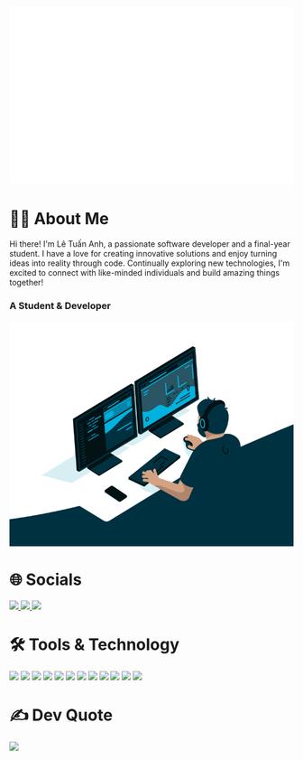 
<a href="#" target="_blank">
  <img src="background.svg" width="1200"  />
</a>

# 🧑‍💻 About Me
Hi there! I'm Lê Tuấn Anh, a passionate software developer and a final-year student. I have a love for creating innovative solutions and enjoy turning ideas into reality through code. Continually exploring new technologies, I'm excited to connect with like-minded individuals and build amazing things together!

### A Student & Developer

<img alt="GIF" src="coding.gif" width="100%" height="400" />

# 🌐 Socials
<a href="https://www.facebook.com/pengoccutehehe/">
    <img src="https://img.shields.io/badge/Facebook-1877F2?style=for-the-badge&logo=facebook&logoColor=white" />
</a>
<a href="https://www.instagram.com/tanhhh0_0">
    <img src="https://img.shields.io/badge/Instagram-%23E4405F.svg?style=for-the-badge&logo=Instagram&logoColor=white" />
</a>
<a href="https://www.linkedin.com/in/tanhhhh/">
    <img src="https://img.shields.io/badge/LinkedIn-%230077B5.svg?style=for-the-badge&logo=LinkedIn&logoColor=white" />
</a>

# 🛠 Tools & Technology
<div align="left">
<img src="https://img.shields.io/badge/c%23-%23239120?style=for-the-badge&logo=c-sharp&logoColor=white" />
<img src="https://img.shields.io/badge/css3-%231572B6?style=for-the-badge&logo=css3&logoColor=white" />
<img src="https://img.shields.io/badge/java-%23ED8B00?style=for-the-badge&logo=java&logoColor=white" />
<img src="https://img.shields.io/badge/javascript-%23323330?style=for-the-badge&logo=javascript&logoColor=%23F7DF1E" />
<img src="https://img.shields.io/badge/html5-%23E34F26?style=for-the-badge&logo=html5&logoColor=white" />
<img src="https://img.shields.io/badge/.NET-5C2D91?style=for-the-badge&logo=.net&logoColor=white" />
<img src="https://img.shields.io/badge/bootstrap-%23563D7C?style=for-the-badge&logo=bootstrap&logoColor=white" />
<img src="https://img.shields.io/badge/jquery-%230769AD?style=for-the-badge&logo=jquery&logoColor=white" />
<img src="https://img.shields.io/badge/figma-%23F24E1E?style=for-the-badge&logo=figma&logoColor=white" />
<img src="https://img.shields.io/badge/Adobe%20XD-470137?style=for-the-badge&logo=Adobe%20XD&logoColor=#FF61F6" />
<img src="https://img.shields.io/badge/mysql-%2300f?style=for-the-badge&logo=mysql&logoColor=white" />
<img src="https://img.shields.io/badge/Microsoft%20SQL%20Sever-CC2927?style=for-the-badge&logo=microsoft%20sql%20server&logoColor=white" />
</div>

# ✍️ Dev Quote
![](https://quotes-github-readme.vercel.app/api?type=horizontal&theme=radical)
